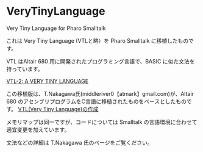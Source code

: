 # VeryTinyLanguage
Very Tiny Language for Pharo Smalltalk

これは Very Tiny Language (VTLと略）を Pharo Smalltalk に移植したものです。

VTL はAltair 680 用に開発されたプログラミング言語で、BASIC に似た文法を持っています。

[VTL-2: A VERY TINY LANGUAGE](https://manx-docs.org/mirror/harte/Altair/MITS_Altair_680_Very_Tiny_Language_VTL-2_Manual.PDF)

この移植版は、T.Nakagawa氏(middleriver0【atmark】gmail.com)が、Altair 680 のアセンブリプログラムをC言語に移植されたものをベースとしたものです。
[VTL(Very Tiny Language)の作成](http://middleriver.chagasi.com/electronics/vtl.html)

メモリマップは同一ですが、コードについては Smalltalk の言語環境に合わせて適宜変更を加えています。

文法などの詳細は T.Nakagawa 氏のページをご覧ください。
